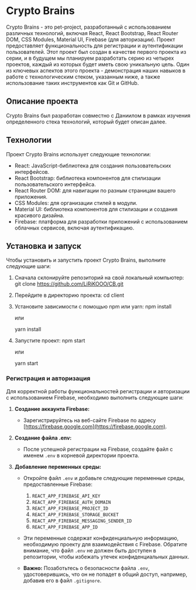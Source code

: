 # Crypto Brains

Crypto Brains - это pet-project, разработанный с использованием различных технологий, включая React, React Bootstrap, React Router DOM, CSS Modules, Material UI, Firebase (для авторизации).
Проект предоставляет функциональность для регистрации и аутентификации пользователей.
Этот проект был создан в качестве первого проекта из серии, и в будущем мы планируем разработать серию из четырех проектов, каждый из которых будет иметь свою уникальную цель.
Один из ключевых аспектов этого проекта - демонстрация наших навыков в работе с технологическим стеком, указанным ниже, а также использование таких инструментов как Git и GitHub.

## Описание проекта

Crypto Brains был разработан совместно с Даниилом в рамках изучения определенного стека технологий, который будет описан далее.

## Технологии

Проект Crypto Brains использует следующие технологии:

- React: JavaScript-библиотека для создания пользовательских интерфейсов.
- React Bootstrap: библиотека компонентов для стилизации пользовательского интерфейса.
- React Router DOM: для навигации по разным страницам вашего приложения.
- CSS Modules: для организации стилей в модули.
- Material UI: библиотека компонентов для стилизации и создания красивого дизайна.
- Firebase: платформа для разработки приложений с использованием облачных сервисов, включая аутентификацию.

## Установка и запуск

Чтобы установить и запустить проект Crypto Brains, выполните следующие шаги:

1. Сначала склонируйте репозиторий на свой локальный компьютер:
   git clone https://github.com/LiRiKOOO/CB.git

2. Перейдите в директорию проекта:
    cd client
    
3. Установите зависимости с помощью npm или yarn:
    npm install

    или

    yarn install

4. Запустите проект:
    npm start
    
    или
    
    yarn start

### Регистрация и авторизация

Для корректной работы функциональностей регистрации и авторизации с использованием Firebase, необходимо выполнить следующие шаги:

1. **Создание аккаунта Firebase:**
   - Зарегистрируйтесь на веб-сайте Firebase по адресу [https://firebase.google.com](https://firebase.google.com).
   
2. **Создание файла .env:**
   - После успешной регистрации на Firebase, создайте файл с именем `.env` в корневой директории проекта.
   
3. **Добавление переменных среды:**
   - Откройте файл `.env` и добавьте следующие переменные среды, предоставленные Firebase:
     1. `REACT_APP_FIREBASE_API_KEY`
     2. `REACT_APP_FIREBASE_AUTH_DOMAIN`
     3. `REACT_APP_FIREBASE_PROJECT_ID`
     4. `REACT_APP_FIREBASE_STORAGE_BUCKET`
     5. `REACT_APP_FIREBASE_MESSAGING_SENDER_ID`
     6. `REACT_APP_FIREBASE_APP_ID`

   - Эти переменные содержат конфиденциальную информацию, необходимую проекту для взаимодействия с Firebase. Обратите внимание, что файл `.env` не должен быть доступен в репозитории, чтобы избежать утечек конфиденциальных данных.

   - **Важно:** Позаботьтесь о безопасности файла `.env`, удостоверившись, что он не попадет в общий доступ, например, добавив его в файл `.gitignore`.
